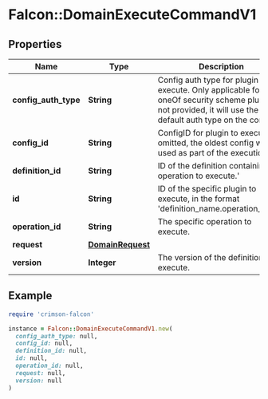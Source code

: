# Falcon::DomainExecuteCommandV1

## Properties

| Name | Type | Description | Notes |
| ---- | ---- | ----------- | ----- |
| **config_auth_type** | **String** | Config auth type for plugin to execute. Only applicable for oneOf security scheme plugins. If not provided, it will use the default auth type on the config |  |
| **config_id** | **String** | ConfigID for plugin to execute. If omitted, the oldest config will be used as part of the execution. |  |
| **definition_id** | **String** | ID of the definition containing the operation to execute.&#39; |  |
| **id** | **String** | ID of the specific plugin to execute, in the format &#39;definition_name.operation_name&#39; |  |
| **operation_id** | **String** | The specific operation to execute. |  |
| **request** | [**DomainRequest**](DomainRequest.md) |  |  |
| **version** | **Integer** | The version of the definition to execute. |  |

## Example

```ruby
require 'crimson-falcon'

instance = Falcon::DomainExecuteCommandV1.new(
  config_auth_type: null,
  config_id: null,
  definition_id: null,
  id: null,
  operation_id: null,
  request: null,
  version: null
)
```

